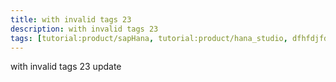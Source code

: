 ```yaml
---
title: with invalid tags 23
description: with invalid tags 23
tags: [tutorial:product/sapHana, tutorial:product/hana_studio, dfhfdjfdk]
---
```


with invalid tags 23
update
